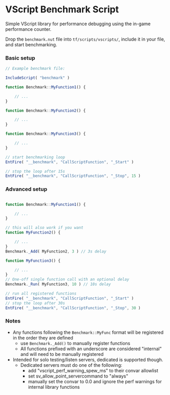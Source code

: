 # VScript Benchmark Script

Simple VScript library for performance debugging using the in-game performance counter.  

Drop the `benchmark.nut` file into `tf/scripts/vscripts/`, include it in your file, and start benchmarking.

### Basic setup

```js
// Example benchmark file:

IncludeScript( "benchmark" )

function Benchmark::MyFunction1() {

    // ...
}

function Benchmark::MyFunction2() {

    // ...
}

function Benchmark::MyFunction3() {

    // ...
}

// start benchmarking loop
EntFire( "__benchmark", "CallScriptFunction", "_Start" )

// stop the loop after 15s
EntFire( "__benchmark", "CallScriptFunction", "_Stop", 15 )
```

### Advanced setup

```js

function Benchmark::MyFunction1() {

    // ...
}

// this will also work if you want
function MyFunction2() {

    // ...
}
Benchmark._Add( MyFunction2, 3 ) // 3s delay

function MyFunction3() {

    // ...
}
// One-off single function call with an optional delay
Benchmark._Run( MyFunction3, 10 ) // 10s delay

// run all registered functions
EntFire( "__benchmark", "CallScriptFunction", "_Start" )
// stop the loop after 30s
EntFire( "__benchmark", "CallScriptFunction", "_Stop", 30 )
```

### Notes

- Any functions following the `Benchmark::MyFunc` format will be registered in the order they are defined
    - use `Benchmark._Add()` to manually register functions
    - All functions prefixed with an underscore are considered "internal" and will need to be manually registered
- Intended for solo testing/listen servers, dedicated is supported though.
    - Dedicated servers must do one of the following:
        - add "vscript_perf_warning_spew_ms" to their convar allowlist
        - set sv_allow_point_servercommand to "always"
        - manually set the convar to 0.0 and ignore the perf warnings for internal library functions

